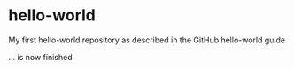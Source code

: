 # hello-world
My first hello-world repository as described in the GitHub hello-world guide

... is now finished
